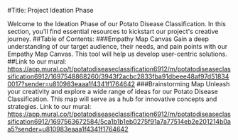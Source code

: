 #Title: Project Ideation Phase

Welcome to the Ideation Phase of our Potato Disease Classification. In this section, you'll find essential resources to kickstart our project's creative journey.
##Table of Contents:
###Empathy Map Canvas 
 Gain a deep understanding of our target audience, their needs, and pain points with our Empathy Map Canvas. This tool will help us develop user-centric solutions.
##Link to our mural:
https://app.mural.co/t/potatodiseaseclassification6912/m/potatodiseaseclassification6912/1697548868260/3943f2acbc2833fba91dbeee48af97d518340017?sender=u810983eaaa1f4341f1764642
###Brainstorming Map
 Unleash your creativity and explore a wide range of ideas for our Potato Disease Classification. This map will serve as a hub for innovative concepts and strategies.
Link to our mural:
https://app.mural.co/t/potatodiseaseclassification6912/m/potatodiseaseclassification6912/1697563672584/5ca1b1b1eb0275f91a7a77514eb2e201214b0aa5?sender=u810983eaaa1f4341f1764642

